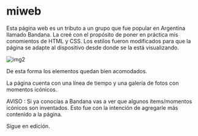 # miweb
Esta página web es un tributo a un grupo que fue popular en Argentina llamado Bandana.
La creé con el propósito de poner en práctica mis conomientos de HTML y CSS. Los estilos fueron modificados para que la página se adapte al dispositivo desde donde se la está visualizando.

![img2](https://user-images.githubusercontent.com/91270994/226044260-bb965039-6cd5-40d2-983c-f813b77a1e88.png)

De esta forma los elementos quedan bien acomodados.

La página cuenta con una línea de tiempo y una galería de fotos con momentos icónicos.

AVISO : Si ya conocías a Bandana vas a ver que algunos ítems/momentos icónicos son inventados. Esto fue con la intención de agregarle más contenido a la página.

Sigue en edición.
